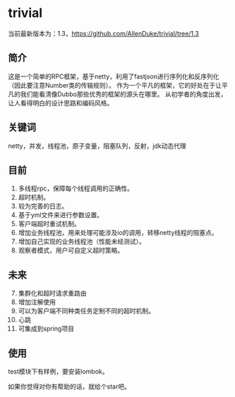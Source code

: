 # trivial
当前最新版本为：1.3，https://github.com/AllenDuke/trivial/tree/1.3
## 简介
这是一个简单的RPC框架，基于netty，利用了fastjson进行序列化和反序列化（因此要注意Number类的传输规则）。
作为一个平凡的框架，它的好处在于让平凡的我们能看清像Dubbo那些优秀的框架的源头在哪里。
从初学者的角度出发，让人看得明白的设计思路和编码风格。
## 关键词
netty，并发，线程池，原子变量，阻塞队列，反射，jdk动态代理
## 目前
1. 多线程rpc，保障每个线程调用的正确性。
2. 超时机制。
3. 较为完善的日志。
3. 基于yml文件来进行参数设置。
4. 客户端超时重试机制。
5. 增加业务线程池，用来处理可能涉及io的调用，转移netty线程的阻塞点。
6. 增加自己实现的业务线程池（性能未经测试）。
7. 观察者模式，用户可自定义超时策略。
## 未来
7. 集群化和超时请求重路由
8. 增加注解使用
9. 可以为客户端不同种类任务定制不同的超时机制。
10. 心跳
11. 可集成到spring项目
## 使用
test模块下有样例，要安装lombok。

如果你觉得对你有帮助的话，就给个star吧。
